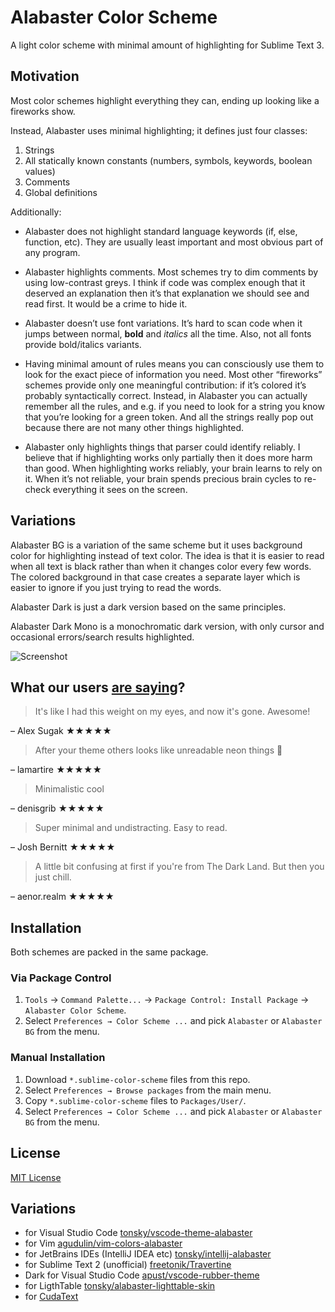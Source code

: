 # Alabaster Color Scheme

A light color scheme with minimal amount of highlighting for Sublime Text 3.

## Motivation

Most color schemes highlight everything they can, ending up looking like a fireworks show.

Instead, Alabaster uses minimal highlighting; it defines just four classes:

  1. Strings
  2. All statically known constants (numbers, symbols, keywords, boolean values)
  3. Comments
  4. Global definitions

Additionally:

- Alabaster does not highlight standard language keywords (if, else, function, etc). They are usually least important and most obvious part of any program.

- Alabaster highlights comments. Most schemes try to dim comments by using low-contrast greys. I think if code was complex enough that it deserved an explanation then it’s that explanation we should see and read first. It would be a crime to hide it.

- Alabaster doesn’t use font variations. It’s hard to scan code when it jumps between normal, **bold** and *italics* all the time. Also, not all fonts provide bold/italics variants.

- Having minimal amount of rules means you can consciously use them to look for the exact piece of information you need. Most other “fireworks” schemes provide only one meaningful contribution: if it’s colored it’s probably syntactically correct. Instead, in Alabaster you can actually remember all the rules, and e.g. if you need to look for a string you know that you’re looking for a green token. And all the strings really pop out because there are not many other things highlighted.

- Alabaster only highlights things that parser could identify reliably. I believe that if highlighting works only partially then it does more harm than good. When highlighting works reliably, your brain learns to rely on it. When it’s not reliable, your brain spends precious brain cycles to re-check everything it sees on the screen.

## Variations

Alabaster BG is a variation of the same scheme but it uses background color for highlighting instead of text color. The idea is that it is easier to read when all text is black rather than when it changes color every few words. The colored background in that case creates a separate layer which is easier to ignore if you just trying to read the words.

Alabaster Dark is just a dark version based on the same principles.

Alabaster Dark Mono is a monochromatic dark version, with only cursor and occasional errors/search results highlighted.

![Screenshot](https://s.tonsky.me/imgs/alabaster_family.png)

## What our users [are saying](https://marketplace.visualstudio.com/items?itemName=tonsky.theme-alabaster&ssr=false#review-details)?

> It's like I had this weight on my eyes, and now it's gone. Awesome!

– Alex Sugak ★★★★★

> After your theme others looks like unreadable neon things 🤯

– lamartire ★★★★★

> Minimalistic cool

– denisgrib ★★★★★

> Super minimal and undistracting. Easy to read.

– Josh Bernitt ★★★★★

> A little bit confusing at first if you're from The Dark Land. But then you just chill.

– aenor.realm ★★★★★

## Installation

Both schemes are packed in the same package.

### Via Package Control

1. `Tools` → `Command Palette...` → `Package Control: Install Package` → `Alabaster Color Scheme`.
2. Select `Preferences → Color Scheme ...` and pick `Alabaster` or `Alabaster BG` from the menu.

### Manual Installation

1. Download `*.sublime-color-scheme` files from this repo.
2. Select `Preferences → Browse packages` from the main menu.
3. Copy `*.sublime-color-scheme` files to `Packages/User/`.
4. Select `Preferences → Color Scheme ...` and pick `Alabaster` or `Alabaster BG` from the menu.

## License

[MIT License](./LICENSE.txt)

## Variations

- for Visual Studio Code [tonsky/vscode-theme-alabaster](https://github.com/tonsky/vscode-theme-alabaster)
- for Vim [agudulin/vim-colors-alabaster](https://github.com/agudulin/vim-colors-alabaster)
- for JetBrains IDEs (IntelliJ IDEA etc) [tonsky/intellij-alabaster](https://github.com/tonsky/intellij-alabaster)
- for Sublime Text 2 (unofficial) [freetonik/Travertine](https://github.com/freetonik/Travertine)
- Dark for Visual Studio Code [apust/vscode-rubber-theme](https://github.com/apust/vscode-rubber-theme)
- for LigthTable [tonsky/alabaster-lighttable-skin](https://github.com/tonsky/alabaster-lighttable-skin)
- for [CudaText](https://sourceforge.net/projects/cudatext/files/addons/themes/theme.Alabaster.zip/download)
